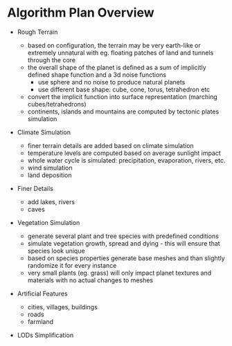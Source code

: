 
# Algorithm Plan Overview

- Rough Terrain
  - based on configuration, the terrain may be very earth-like or extremely unnatural with eg. floating patches of land and tunnels through the core
  - the overall shape of the planet is defined as a sum of implicitly defined shape function and a 3d noise functions
    - use sphere and no noise to produce natural planets
	- use different base shape: cube, cone, torus, tetrahedron etc
  - convert the implicit function into surface representation (marching cubes/tetrahedrons)
  - continents, islands and mountains are computed by tectonic plates simulation

- Climate Simulation
  - finer terrain details are added based on climate simulation
  - temperature levels are computed based on average sunlight impact
  - whole water cycle is simulated: precipitation, evaporation, rivers, etc.
  - wind simulation
  - land deposition

- Finer Details
  - add lakes, rivers
  - caves

- Vegetation Simulation
  - generate several plant and tree species with predefined conditions
  - simulate vegetation growth, spread and dying - this will ensure that species look unique
  - based on species properties generate base meshes and than slightly randomize it for every instance
  - very small plants (eg. grass) will only impact planet textures and materials with no actual changes to meshes

- Artificial Features
  - cities, villages, buildings
  - roads
  - farmland

- LODs Simplification
